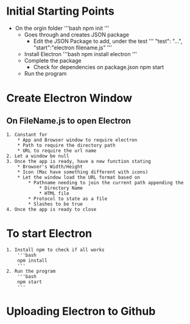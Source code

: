 # Initial Starting Points
* On the orgin folder
	'''bash
	npm init
	'''
	* Goes through and creates JSON package
		* Edit the JSON Package to add, under the test
			''' 
			"test": "...",
			"start":"electron filename.js"
			'''
	* Install Electron
		'''bash
		npm install electron
		'''
	* Complete the package
		* Check for dependencies on package.json
	npm start
	* Run the program

# Create Electron Window
## On FileName.js to open Electron
	1. Constant for
		* App and Browser window to require electron
		* Path to require the directory path
		* URL to require the url name
	2. Let a window be null
	3. Once the app is ready, have a new function stating
		* Browser's Width/Height
		* Icon (Mac have something different with icons)
		* Let the window load the URL format based on
			* Pathname needing to join the current path appending the
				* Directory Name
				* HTML file
			* Protocol to state as a file
			* Slashes to be true
	4. Once the app is ready to close

# To start Electron
	1. Install npm to check if all works
		'''bash
		npm install 
		'''
	2. Run the program
		'''bash
		npm start
		'''
# Uploading Electron to Github